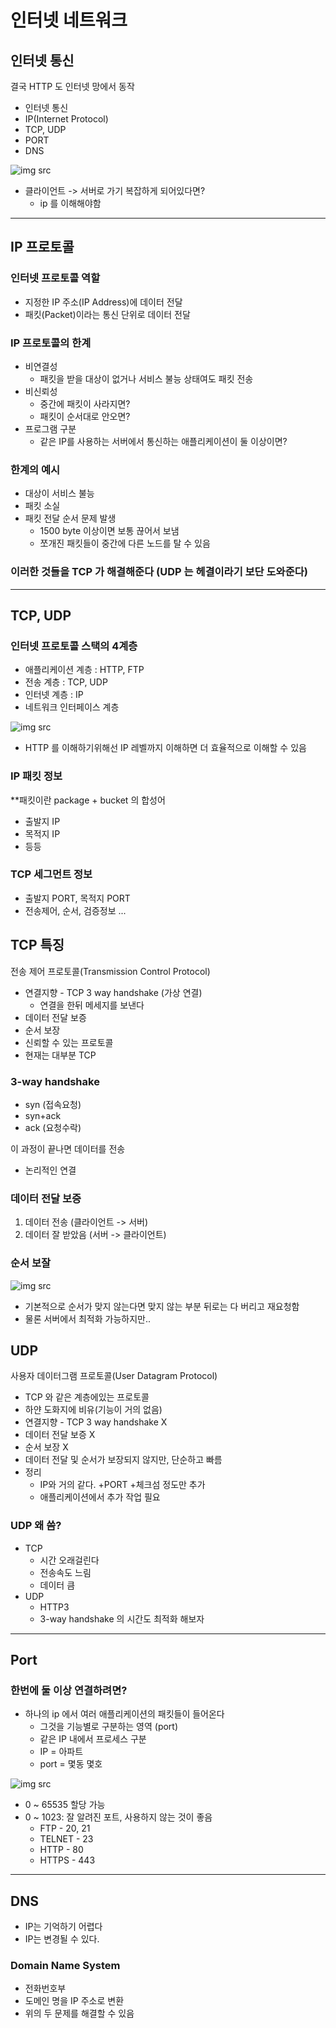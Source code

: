 # 인터넷 네트워크
## 인터넷 통신

결국 HTTP 도 인터넷 망에서 동작

- 인터넷 통신
- IP(Internet Protocol)
- TCP, UDP
- PORT
- DNS


![img src](https://user-images.githubusercontent.com/49462767/227947080-0eaac31d-ac63-4e88-8a33-e56a870dae3a.png)


- 클라이언트 -> 서버로 가기 복잡하게 되어있다면?
  - ip 를 이해해야함

---
## IP 프로토콜

### 인터넷 프로토콜 역할

- 지정한 IP 주소(IP Address)에 데이터 전달
- 패킷(Packet)이라는 통신 단위로 데이터 전달


### IP 프로토콜의 한계
- 비연결성
  - 패킷을 받을 대상이 없거나 서비스 불능 상태여도 패킷 전송
- 비신뢰성
  - 중간에 패킷이 사라지면?
  - 패킷이 순서대로 안오면?
- 프로그램 구분
  - 같은 IP를 사용하는 서버에서 통신하는 애플리케이션이 둘 이상이면?

### 한계의 예시
- 대상이 서비스 불능
- 패킷 소실
- 패킷 전달 순서 문제 발생
  - 1500 byte 이상이면 보통 끊어서 보냄
  - 쪼개진 패킷들이 중간에 다른 노드를 탈 수 있음

### 이러한 것들을 TCP 가 해결해준다 (UDP 는 헤결이라기 보단 도와준다)

---
## TCP, UDP

### 인터넷 프로토콜 스택의 4계층

- 애플리케이션 계층 : HTTP, FTP
- 전송 계층 : TCP, UDP
- 인터넷 계층 : IP
- 네트워크 인터페이스 계층

![img src](https://user-images.githubusercontent.com/49462767/227948488-d168626c-09b3-4a07-9d6e-6b1ce835bc54.png)

- HTTP 를 이해하기위해선 IP 레벨까지 이해하면 더 효율적으로 이해할 수 있음



### IP 패킷 정보

**패킷이란 package + bucket 의 합성어

- 출발지 IP
- 목적지 IP
- 등등

### TCP 세그먼트 정보
- 출발지 PORT, 목적지 PORT
- 전송제어, 순서, 검증정보 ...


## TCP 특징

전송 제어 프로토콜(Transmission Control Protocol)
- 연결지향 - TCP 3 way handshake (가상 연결)
  - 연결을 한뒤 메세지를 보낸다
- 데이터 전달 보증
- 순서 보장
- 신뢰할 수 있는 프로토콜
- 현재는 대부분 TCP 


### 3-way handshake
- syn (접속요청)
- syn+ack
- ack (요청수락)

이 과정이 끝나면 데이터를 전송
- 논리적인 연결


### 데이터 전달 보증
1. 데이터 전송 (클라이언트 -> 서버)
2. 데이터 잘 받았음 (서버 -> 클라이언트)

### 순서 보잘

![img src](https://user-images.githubusercontent.com/49462767/227951590-7dbbabc6-2a4b-46fe-9567-a8fd9e7a45bc.png)

- 기본적으로 순서가 맞지 않는다면 맞지 않는 부분 뒤로는 다 버리고 재요청함
- 물론 서버에서 최적화 가능하지만..

## UDP

사용자 데이터그램 프로토콜(User Datagram Protocol)

- TCP 와 같은 계층에있는 프로토콜
- 하얀 도화지에 비유(기능이 거의 없음)
- 연결지향 - TCP 3 way handshake X
- 데이터 전달 보증 X
- 순서 보장 X
- 데이터 전달 및 순서가 보장되지 않지만, 단순하고 빠름
- 정리
  - IP와 거의 같다. +PORT +체크섬 정도만 추가
  - 애플리케이션에서 추가 작업 필요



### UDP 왜 씀?

- TCP 
  - 시간 오래걸린다
  - 전송속도 느림
  - 데이터 큼
- UDP
  - HTTP3
  - 3-way handshake 의 시간도 최적화 해보자

---
## Port
### 한번에 둘 이상 연결하려면?

- 하나의 ip 에서 여러 애플리케이션의 패킷들이 들어온다
  - 그것을 기능별로 구분하는 영역 (port)
  - 같은 IP 내에서 프로세스 구분
  - IP = 아파트
  - port = 몇동 몇호

![img src](https://user-images.githubusercontent.com/49462767/227959763-90b654a1-9b48-493a-aee3-629a3d607c3d.png)


- 0 ~ 65535 할당 가능
- 0 ~ 1023: 잘 알려진 포트, 사용하지 않는 것이 좋음
  - FTP - 20, 21
  - TELNET - 23
  - HTTP - 80
  - HTTPS - 443


---
## DNS

- IP는 기억하기 어렵다
- IP는 변경될 수 있다.


### Domain Name System

- 전화번호부
- 도메인 명을 IP 주소로 변환
- 위의 두 문제를 해결할 수 있음

